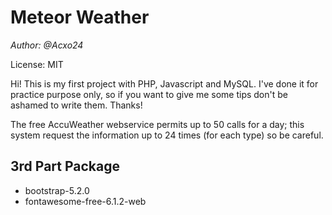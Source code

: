 # Meteor Weather
*Author: @Acxo24*

License: MIT

Hi! This is my first project with PHP, Javascript and MySQL. I've done it for practice purpose only, so if you want to give me some tips don't be ashamed to write them. Thanks!

The free AccuWeather webservice permits up to 50 calls for a day; this system request the information up to 24 times (for each type) so be careful.

## 3rd Part Package
- bootstrap-5.2.0
- fontawesome-free-6.1.2-web